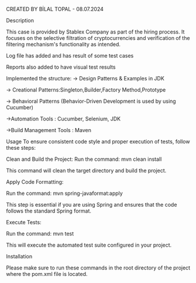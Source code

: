 CREATED BY BİLAL TOPAL - 08.07.2024

Description

This case is provided by Stablex Company as part of the hiring process. It focuses on the selective filtration of cryptocurrencies and verification of the filtering mechanism's functionality as intended.

Log file has added and has result of some test cases

Reports also added to have visual test results

Implemented the structure: -> Design Patterns & Examples in JDK

-> Creational Patterns:Singleton,Builder,Factory Method,Prototype

-> Behavioral Patterns (Behavior-Driven Development is used by using Cucumber)

->Automation Tools : Cucumber, Selenium, JDK

->Build Management Tools : Maven

Usage To ensure consistent code style and proper execution of tests, follow these steps:

Clean and Build the Project: Run the command: mvn clean install

This command will clean the target directory and build the project.

Apply Code Formatting:

Run the command: mvn spring-javaformat:apply

This step is essential if you are using Spring and ensures that the code follows the standard Spring format.

Execute Tests:

Run the command: mvn test

This will execute the automated test suite configured in your project.

Installation

Please make sure to run these commands in the root directory of the project where the pom.xml file is located.

